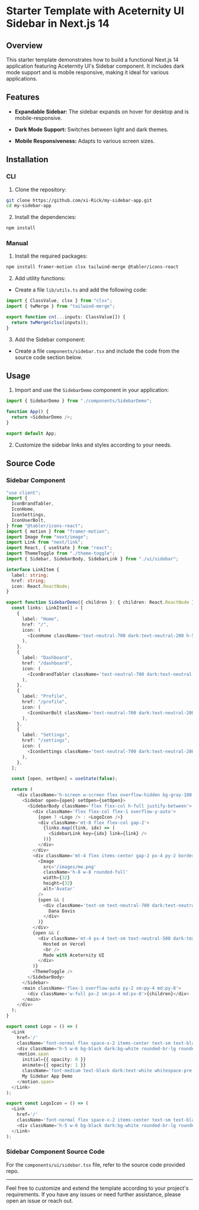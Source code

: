 # Starter Template with Aceternity UI Sidebar in Next.js 14

## Overview

This starter template demonstrates how to build a functional Next.js 14 application featuring Aceternity UI's Sidebar component. It includes dark mode support and is mobile responsive, making it ideal for various applications.

## Features

- **Expandable Sidebar:** The sidebar expands on hover for desktop and is mobile-responsive.

- **Dark Mode Support:** Switches between light and dark themes.

- **Mobile Responsiveness:** Adapts to various screen sizes.

## Installation

### CLI

1. Clone the repository:

```bash
git clone https://github.com/xi-Rick/my-sidebar-app.git
cd my-sidebar-app
```

2. Install the dependencies:

```bash
npm install
```

### Manual

1. Install the required packages:

```bash
npm install framer-motion clsx tailwind-merge @tabler/icons-react
```

2. Add utility functions:

- Create a file `lib/utils.ts` and add the following code:

```typescript
import { ClassValue, clsx } from "clsx";
import { twMerge } from "tailwind-merge";

export function cn(...inputs: ClassValue[]) {
  return twMerge(clsx(inputs));
}
```

3. Add the Sidebar component:

- Create a file `components/sidebar.tsx` and include the code from the source code section below.

## Usage

1. Import and use the `SidebarDemo` component in your application:

```typescript
import { SidebarDemo } from "./components/SidebarDemo";

function App() {
  return <SidebarDemo />;
}

export default App;
```

2. Customize the sidebar links and styles according to your needs.

## Source Code

### Sidebar Component

```typescript
"use client";
import {
  IconBrandTabler,
  IconHome,
  IconSettings,
  IconUserBolt,
} from "@tabler/icons-react";
import { motion } from "framer-motion";
import Image from "next/image";
import Link from "next/link";
import React, { useState } from "react";
import ThemeToggle from "./theme-toggle";
import { Sidebar, SidebarBody, SidebarLink } from "./ui/sidebar";

interface LinkItem {
  label: string;
  href: string;
  icon: React.ReactNode;
}

export function SidebarDemo({ children }: { children: React.ReactNode }) {
  const links: LinkItem[] = [
    {
      label: "Home",
      href: "/",
      icon: (
        <IconHome className='text-neutral-700 dark:text-neutral-200 h-5 w-5 flex-shrink-0' />
      ),
    },
    {
      label: "Dashboard",
      href: "/dashboard",
      icon: (
        <IconBrandTabler className='text-neutral-700 dark:text-neutral-200 h-5 w-5 flex-shrink-0' />
      ),
    },
    {
      label: "Profile",
      href: "/profile",
      icon: (
        <IconUserBolt className='text-neutral-700 dark:text-neutral-200 h-5 w-5 flex-shrink-0' />
      ),
    },
    {
      label: "Settings",
      href: "/settings",
      icon: (
        <IconSettings className='text-neutral-700 dark:text-neutral-200 h-5 w-5 flex-shrink-0' />
      ),
    },
  ];

  const [open, setOpen] = useState(false);

  return (
    <div className='h-screen w-screen flex overflow-hidden bg-gray-100 dark:bg-neutral-900'>
      <Sidebar open={open} setOpen={setOpen}>
        <SidebarBody className='flex flex-col h-full justify-between'>
          <div className='flex flex-col flex-1 overflow-y-auto'>
            {open ? <Logo /> : <LogoIcon />}
            <div className='mt-8 flex flex-col gap-2'>
              {links.map((link, idx) => (
                <SidebarLink key={idx} link={link} />
              ))}
            </div>
          </div>
          <div className='mt-4 flex items-center gap-2 px-4 py-2 border-t border-neutral-200 dark:border-neutral-700'>
            <Image
              src='/images/me.png'
              className='h-8 w-8 rounded-full'
              width={32}
              height={32}
              alt='Avatar'
            />
            {open && (
              <div className='text-sm text-neutral-700 dark:text-neutral-300'>
                Dana Davis
              </div>
            )}
          </div>
          {open && (
            <div className='mt-4 px-4 text-sm text-neutral-500 dark:text-neutral-400'>
              Hosted on Vercel
              <br />
              Made with Aceternity UI
            </div>
          )}
          <ThemeToggle />
        </SidebarBody>
      </Sidebar>
      <main className='flex-1 overflow-auto py-2 sm:py-4 md:py-8'>
        <div className='w-full px-2 sm:px-4 md:px-8'>{children}</div>
      </main>
    </div>
  );
}

export const Logo = () => (
  <Link
    href='/'
    className='font-normal flex space-x-2 items-center text-sm text-black py-1 relative z-20'>
    <div className='h-5 w-6 bg-black dark:bg-white rounded-br-lg rounded-tr-sm rounded-tl-lg rounded-bl-sm flex-shrink-0' />
    <motion.span
      initial={{ opacity: 0 }}
      animate={{ opacity: 1 }}
      className='font-medium text-black dark:text-white whitespace-pre'>
      My Sidebar App Demo
    </motion.span>
  </Link>
);

export const LogoIcon = () => (
  <Link
    href='/'
    className='font-normal flex space-x-2 items-center text-sm text-black py-1 relative z-20'>
    <div className='h-5 w-6 bg-black dark:bg-white rounded-br-lg rounded-tr-sm rounded-tl-lg rounded-bl-sm flex-shrink-0' />
  </Link>
);
```

### Sidebar Component Source Code

For the `components/ui/sidebar.tsx` file, refer to the source code provided repo.

---

Feel free to customize and extend the template according to your project's requirements. If you have any issues or need further assistance, please open an issue or reach out.
